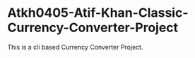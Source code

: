 # Atkh0405-Atif-Khan-Classic-Currency-Converter-Project
This is a cli based Currency Converter Project.
